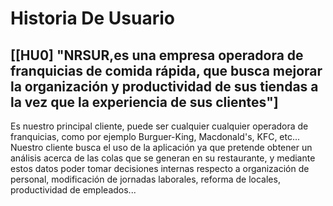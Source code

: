 # Historia De Usuario


## [[HU0] "NRSUR,es una empresa operadora de franquicias de comida rápida, que busca mejorar la organización y productividad de sus tiendas a la vez que la experiencia de sus clientes"]

Es nuestro principal cliente, puede ser cualquier cualquier operadora de franquicias, como por ejemplo Burguer-King, Macdonald's, KFC, etc... Nuestro cliente busca el uso de la aplicación ya que pretende obtener un análisis acerca de las colas que se generan en su restaurante, y mediante estos datos poder tomar decisiones internas respecto a organización de personal, modificación de jornadas laborales, reforma de locales, productividad de empleados...



